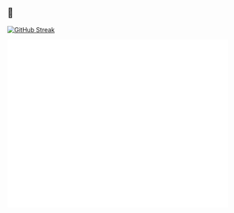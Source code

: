 ##  👋
[![GitHub Streak](https://github-readme-streak-stats.herokuapp.com?user=sofiachavezb&background=45%2CE4BCBC%2CEFE1A9&ring=340068&fire=C84C30&sideNums=C84C30&sideLabels=340068&currStreakLabel=340068&currStreakNum=C84C30&dates=340068&stroke=C84C30)](https://git.io/streak-stats)

![Metrics](/github-metrics.svg)